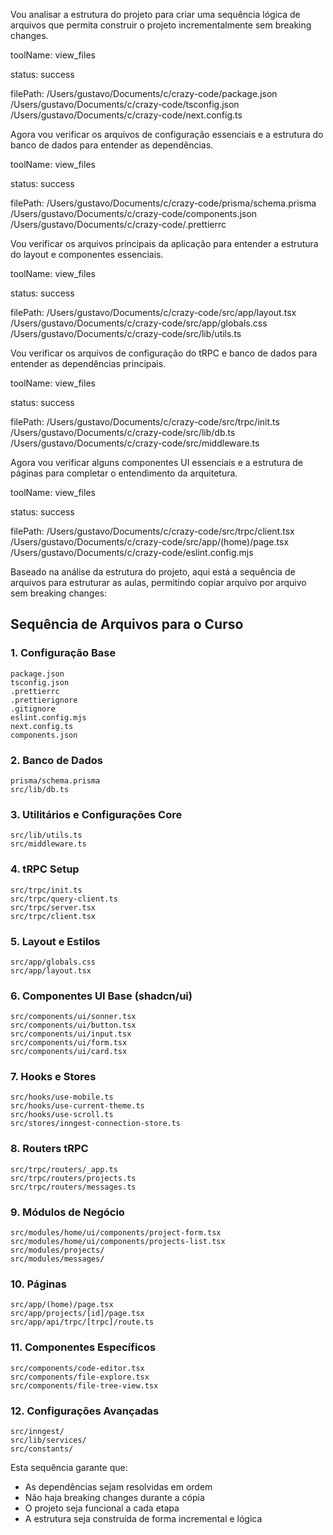 Vou analisar a estrutura do projeto para criar uma sequência lógica de arquivos que permita construir o projeto incrementalmente sem breaking changes.

toolName: view_files

status: success

filePath: /Users/gustavo/Documents/c/crazy-code/package.json
/Users/gustavo/Documents/c/crazy-code/tsconfig.json
/Users/gustavo/Documents/c/crazy-code/next.config.ts

Agora vou verificar os arquivos de configuração essenciais e a estrutura do banco de dados para entender as dependências.

toolName: view_files

status: success

filePath: /Users/gustavo/Documents/c/crazy-code/prisma/schema.prisma
/Users/gustavo/Documents/c/crazy-code/components.json
/Users/gustavo/Documents/c/crazy-code/.prettierrc

Vou verificar os arquivos principais da aplicação para entender a estrutura do layout e componentes essenciais.

toolName: view_files

status: success

filePath: /Users/gustavo/Documents/c/crazy-code/src/app/layout.tsx
/Users/gustavo/Documents/c/crazy-code/src/app/globals.css
/Users/gustavo/Documents/c/crazy-code/src/lib/utils.ts

Vou verificar os arquivos de configuração do tRPC e banco de dados para entender as dependências principais.

toolName: view_files

status: success

filePath: /Users/gustavo/Documents/c/crazy-code/src/trpc/init.ts
/Users/gustavo/Documents/c/crazy-code/src/lib/db.ts
/Users/gustavo/Documents/c/crazy-code/src/middleware.ts

Agora vou verificar alguns componentes UI essenciais e a estrutura de páginas para completar o entendimento da arquitetura.

toolName: view_files

status: success

filePath: /Users/gustavo/Documents/c/crazy-code/src/trpc/client.tsx
/Users/gustavo/Documents/c/crazy-code/src/app/(home)/page.tsx
/Users/gustavo/Documents/c/crazy-code/eslint.config.mjs

Baseado na análise da estrutura do projeto, aqui está a sequência de arquivos para estruturar as aulas, permitindo copiar arquivo por arquivo sem breaking changes:

## Sequência de Arquivos para o Curso

### 1. Configuração Base

```
package.json
tsconfig.json
.prettierrc
.prettierignore
.gitignore
eslint.config.mjs
next.config.ts
components.json
```

### 2. Banco de Dados

```
prisma/schema.prisma
src/lib/db.ts
```

### 3. Utilitários e Configurações Core

```
src/lib/utils.ts
src/middleware.ts
```

### 4. tRPC Setup

```
src/trpc/init.ts
src/trpc/query-client.ts
src/trpc/server.tsx
src/trpc/client.tsx
```

### 5. Layout e Estilos

```
src/app/globals.css
src/app/layout.tsx
```

### 6. Componentes UI Base (shadcn/ui)

```
src/components/ui/sonner.tsx
src/components/ui/button.tsx
src/components/ui/input.tsx
src/components/ui/form.tsx
src/components/ui/card.tsx
```

### 7. Hooks e Stores

```
src/hooks/use-mobile.ts
src/hooks/use-current-theme.ts
src/hooks/use-scroll.ts
src/stores/inngest-connection-store.ts
```

### 8. Routers tRPC

```
src/trpc/routers/_app.ts
src/trpc/routers/projects.ts
src/trpc/routers/messages.ts
```

### 9. Módulos de Negócio

```
src/modules/home/ui/components/project-form.tsx
src/modules/home/ui/components/projects-list.tsx
src/modules/projects/
src/modules/messages/
```

### 10. Páginas

```
src/app/(home)/page.tsx
src/app/projects/[id]/page.tsx
src/app/api/trpc/[trpc]/route.ts
```

### 11. Componentes Específicos

```
src/components/code-editor.tsx
src/components/file-explore.tsx
src/components/file-tree-view.tsx
```

### 12. Configurações Avançadas

```
src/inngest/
src/lib/services/
src/constants/
```

Esta sequência garante que:

- As dependências sejam resolvidas em ordem
- Não haja breaking changes durante a cópia
- O projeto seja funcional a cada etapa
- A estrutura seja construída de forma incremental e lógica
